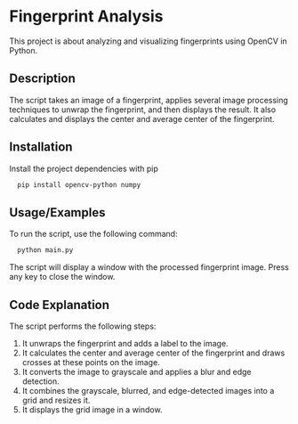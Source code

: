 
# Fingerprint Analysis

This project is about analyzing and visualizing fingerprints using OpenCV in Python.

## Description

The script takes an image of a fingerprint, applies several image processing techniques to unwrap the fingerprint, and then displays the result. It also calculates and displays the center and average center of the fingerprint.

## Installation 

Install the project dependencies with pip

```bash 
  pip install opencv-python numpy
```
    
## Usage/Examples

To run the script, use the following command:

```bash
  python main.py
```

The script will display a window with the processed fingerprint image. Press any key to close the window.

## Code Explanation

The script performs the following steps:

1. It unwraps the fingerprint and adds a label to the image.
2. It calculates the center and average center of the fingerprint and draws crosses at these points on the image.
3. It converts the image to grayscale and applies a blur and edge detection.
4. It combines the grayscale, blurred, and edge-detected images into a grid and resizes it.
5. It displays the grid image in a window.


